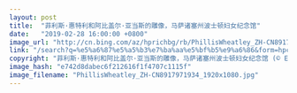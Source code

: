 ```yaml
---
layout: post
title:  "菲利斯·惠特利和阿比盖尔·亚当斯的雕像，马萨诸塞州波士顿妇女纪念馆"
date:   "2019-02-28 16:00:00 +0800"
image_url: "http://cn.bing.com/az/hprichbg/rb/PhillisWheatley_ZH-CN8917971934_1920x1080.jpg"
link: "/search?q=%e5%a6%87%e5%a5%b3%e7%ba%aa%e5%bf%b5%e9%a6%86&form=hpcapt&mkt=zh-cn"
copyright: "菲利斯·惠特利和阿比盖尔·亚当斯的雕像，马萨诸塞州波士顿妇女纪念馆 (© Education Images/UIG via Getty Images)"
image_hash: "e742d8dabec6f212616f1f4707c1115f"
image_filename: "PhillisWheatley_ZH-CN8917971934_1920x1080.jpg"
---
```

